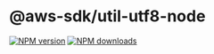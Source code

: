 # @aws-sdk/util-utf8-node

[![NPM version](https://img.shields.io/npm/v/@aws-sdk/util-utf8-node/beta.svg)](https://www.npmjs.com/package/@aws-sdk/util-utf8-node)
[![NPM downloads](https://img.shields.io/npm/dm/@aws-sdk/util-utf8-node.svg)](https://www.npmjs.com/package/@aws-sdk/util-utf8-node)

